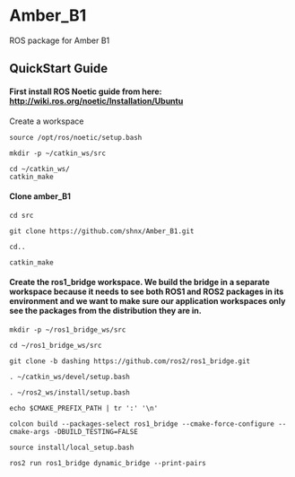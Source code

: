 # Amber_B1
ROS package for Amber B1


QuickStart Guide
----------------
#### First install ROS Noetic guide from here: http://wiki.ros.org/noetic/Installation/Ubuntu 
 
 Create a workspace 
 
 ``source /opt/ros/noetic/setup.bash`` 
 
 ``mkdir -p ~/catkin_ws/src`` 
 
 ``cd ~/catkin_ws/``  
 ``catkin_make`` 
 
 
 #### Clone amber_B1
 
 ``cd src`` 
 
 ``git clone https://github.com/shnx/Amber_B1.git``
 
 ``cd..`` 
 
 ``catkin_make``  
 
#### Create the ros1_bridge workspace. We build the bridge in a separate workspace because it needs to see both ROS1 and ROS2 packages in its environment and we want to make sure our application workspaces only see the packages from the distribution they are in.

``mkdir -p ~/ros1_bridge_ws/src``

``cd ~/ros1_bridge_ws/src``

``git clone -b dashing https://github.com/ros2/ros1_bridge.git``

``. ~/catkin_ws/devel/setup.bash``

``. ~/ros2_ws/install/setup.bash``

``echo $CMAKE_PREFIX_PATH | tr ':' '\n'``

``colcon build --packages-select ros1_bridge --cmake-force-configure --cmake-args -DBUILD_TESTING=FALSE``

``source install/local_setup.bash``

``ros2 run ros1_bridge dynamic_bridge --print-pairs``

